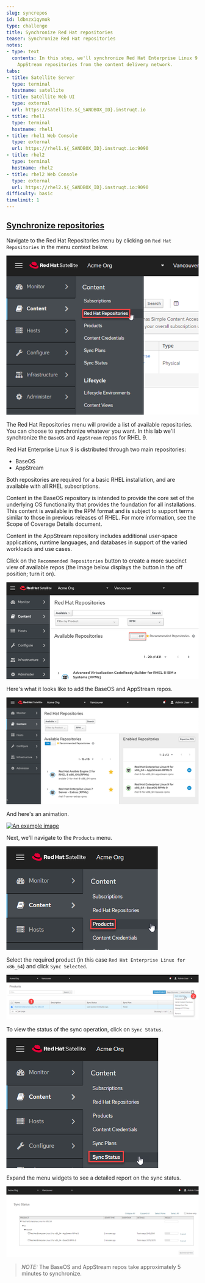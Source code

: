 ```yaml
---
slug: syncrepos
id: ldbnzx1qymok
type: challenge
title: Synchronize Red Hat repositories
teaser: Synchronize Red Hat repositories
notes:
- type: text
  contents: In this step, we'll synchronize Red Hat Enterprise Linux 9 BaseOS and
    AppStream repositories from the content delivery network.
tabs:
- title: Satellite Server
  type: terminal
  hostname: satellite
- title: Satellite Web UI
  type: external
  url: https://satellite.${_SANDBOX_ID}.instruqt.io
- title: rhel1
  type: terminal
  hostname: rhel1
- title: rhel1 Web Console
  type: external
  url: https://rhel1.${_SANDBOX_ID}.instruqt.io:9090
- title: rhel2
  type: terminal
  hostname: rhel2
- title: rhel2 Web Console
  type: external
  url: https://rhel2.${_SANDBOX_ID}.instruqt.io:9090
difficulty: basic
timelimit: 1
---
```

<!-- markdownlint-disable MD033 -->
## <ins>Synchronize repositories</ins>

Navigate to the Red Hat Repositories menu by clicking on `Red Hat Repositories` in the menu context below.

<a href="#1">
 <img alt="An example image" src="../assets/redhatrepositories.png" />
</a>

<a href="#" class="lightbox" id="1">
 <img alt="An example image" src="../assets/redhatrepositories.png" />
</a>

The Red Hat Repositories menu will provide a list of available repositories. You can choose to synchronize whatever you want. In this lab we'll synchronize the `BaseOS` and `AppStream` repos for RHEL 9.

Red Hat Enterprise Linux 9 is distributed through two main repositories:

* BaseOS
* AppStream

Both repositories are required for a basic RHEL installation, and are available with all RHEL subscriptions.

Content in the BaseOS repository is intended to provide the core set of the underlying OS functionality that provides the foundation for all installations. This content is available in the RPM format and is subject to support terms similar to those in previous releases of RHEL. For more information, see the Scope of Coverage Details document.

Content in the AppStream repository includes additional user-space applications, runtime languages, and databases in support of the varied workloads and use cases.

Click on the `Recommended Repositories` button to create a more succinct view of available repos (the image below displays the button in the off position; turn it on).

![recommanded repos button](../assets/recommendedrepos.png)

Here's what it looks like to add the BaseOS and AppStream repos.

![addedrecommended repos](../assets/addedrecommendedrepos.png)

And here's an animation.

<a href="#2">
 <img alt="An example image" src="../assets/2022-08-11_09-02-27.gif" />
</a>

<a href="#" class="lightbox" id="2">
 <img alt="An example image" src="../assets/2022-08-11_09-02-27.gif" />
</a>

Next, we'll navigate to the `Products` menu.

<a href="#3">
 <img alt="An example image" src="../assets/products.png" />
</a>

<a href="#" class="lightbox" id="3">
 <img alt="An example image" src="../assets/products.png" />
</a>

Select the required product (in this case `Red Hat Enterprise Linux for x86_64`) and click `Sync Selected`.

<a href="#4">
 <img alt="An example image" src="../assets/synchronize.png" />
</a>

<a href="#" class="lightbox" id="4">
 <img alt="An example image" src="../assets/synchronize.png" />
</a>

To view the status of the sync operation, click on `Sync Status`.

<a href="#5">
 <img alt="An example image" src="../assets/syncstatus.png" />
</a>

<a href="#" class="lightbox" id="5">
 <img alt="An example image" src="../assets/syncstatus.png" />
</a>

Expand the menu widgets to see a detailed report on the sync status.

<a href="#6">
 <img alt="An example image" src="../assets/syncstatusdetailed.png" />
</a>

<a href="#" class="lightbox" id="6">
 <img alt="An example image" src="../assets/syncstatusdetailed.png" />
</a>

>_NOTE:_ The BaseOS and AppStream repos take approximately 5 minutes to synchronize.

<style>
.lightbox {
  display: none;
  position: fixed;
  justify-content: center;
  align-items: center;
  z-index: 999;
  top: 0;
  left: 0;
  right: 0;
  bottom: 0;
  padding: 1rem;
  background: rgba(0, 0, 0, 0.8);
}

.lightbox:target {
  display: flex;
}

.lightbox img {
  max-height: 100%;
}
</style>
